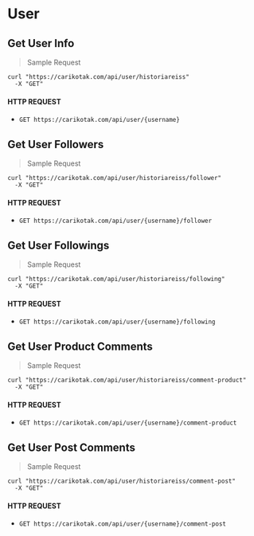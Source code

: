 # User

## Get User Info

> Sample Request

```shell
curl "https://carikotak.com/api/user/historiareiss"
  -X "GET"
```

#### HTTP REQUEST
- `GET https://carikotak.com/api/user/{username}`

## Get User Followers

> Sample Request

```shell
curl "https://carikotak.com/api/user/historiareiss/follower"
  -X "GET"
```

#### HTTP REQUEST
- `GET https://carikotak.com/api/user/{username}/follower`

## Get User Followings

> Sample Request

```shell
curl "https://carikotak.com/api/user/historiareiss/following"
  -X "GET"
```

#### HTTP REQUEST
- `GET https://carikotak.com/api/user/{username}/following`

## Get User Product Comments

> Sample Request

```shell
curl "https://carikotak.com/api/user/historiareiss/comment-product"
  -X "GET"
```

#### HTTP REQUEST
- `GET https://carikotak.com/api/user/{username}/comment-product`

## Get User Post Comments

> Sample Request

```shell
curl "https://carikotak.com/api/user/historiareiss/comment-post"
  -X "GET"
```

#### HTTP REQUEST
- `GET https://carikotak.com/api/user/{username}/comment-post`